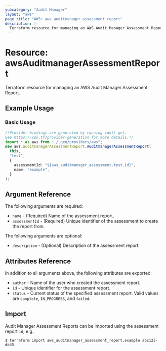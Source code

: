 ```yaml
---
subcategory: "Audit Manager"
layout: "aws"
page_title: "AWS: aws_auditmanager_assessment_report"
description: |-
  Terraform resource for managing an AWS Audit Manager Assessment Report.
---
```


# Resource: awsAuditmanagerAssessmentReport

Terraform resource for managing an AWS Audit Manager Assessment Report.

## Example Usage

### Basic Usage

```typescript
/*Provider bindings are generated by running cdktf get.
See https://cdk.tf/provider-generation for more details.*/
import * as aws from "./.gen/providers/aws";
new aws.auditmanagerAssessmentReport.AuditmanagerAssessmentReport(
  this,
  "test",
  {
    assessmentId: "${aws_auditmanager_assessment.test.id}",
    name: "example",
  }
);

```

## Argument Reference

The following arguments are required:

* `name` - (Required) Name of the assessment report.
* `assessmentId` - (Required) Unique identifier of the assessment to create the report from.

The following arguments are optional:

* `description` - (Optional) Description of the assessment report.

## Attributes Reference

In addition to all arguments above, the following attributes are exported:

* `author` - Name of the user who created the assessment report.
* `id` - Unique identifier for the assessment report.
* `status` - Current status of the specified assessment report. Valid values are `complete`, `IN_PROGRESS`, and `failed`.

## Import

Audit Manager Assessment Reports can be imported using the assessment report `id`, e.g.,

```console
$ terraform import aws_auditmanager_assessment_report.example abc123-de45
```
